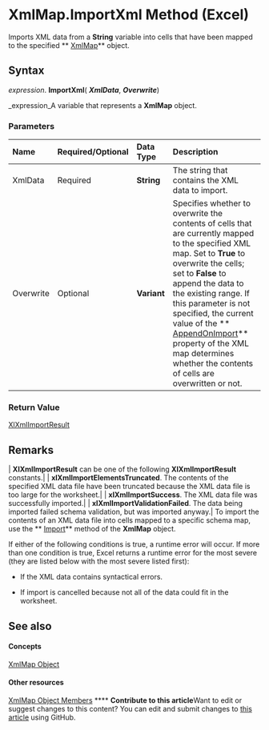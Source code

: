 
# XmlMap.ImportXml Method (Excel)

Imports XML data from a  **String** variable into cells that have been mapped to the specified ** [XmlMap](39b0823f-0068-d8df-e4e1-ca62b55d58f5.md)** object.


## Syntax

 _expression_. **ImportXml**( **_XmlData_**,  **_Overwrite_**)

 _expression_A variable that represents a  **XmlMap** object.


### Parameters



|**Name**|**Required/Optional**|**Data Type**|**Description**|
|:-----|:-----|:-----|:-----|
|XmlData|Required| **String**|The string that contains the XML data to import.|
|Overwrite|Optional| **Variant**|Specifies whether to overwrite the contents of cells that are currently mapped to the specified XML map. Set to  **True** to overwrite the cells; set to **False** to append the data to the existing range. If this parameter is not specified, the current value of the ** [AppendOnImport](b00eeaeb-1750-e5a9-85b5-7323ea766ead.md)** property of the XML map determines whether the contents of cells are overwritten or not.|

### Return Value

 [XlXmlImportResult](9a43512f-c2f3-f92b-f486-14e5c8bd114a.md)


## Remarks



| **XlXmlImportResult** can be one of the following **XlXmlImportResult** constants.|
| **xlXmlImportElementsTruncated**. The contents of the specified XML data file have been truncated because the XML data file is too large for the worksheet.|
| **xlXmlImportSuccess**. The XML data file was successfully imported.|
| **xlXmlImportValidationFailed**. The data being imported failed schema validation, but was imported anyway.|
To import the contents of an XML data file into cells mapped to a specific schema map, use the  ** [Import](60265bbd-4994-8fba-7072-ec5dada885d3.md)** method of the **XmlMap** object.

If either of the following conditions is true, a runtime error will occur. If more than one condition is true, Excel returns a runtime error for the most severe (they are listed below with the most severe listed first):


- If the XML data contains syntactical errors.
    
- If import is cancelled because not all of the data could fit in the worksheet.
    

## See also


#### Concepts


 [XmlMap Object](39b0823f-0068-d8df-e4e1-ca62b55d58f5.md)
#### Other resources


 [XmlMap Object Members](b6654149-ac1b-d570-0722-b49bf58f2a53.md)
****   **Contribute to this article**Want to edit or suggest changes to this content? You can edit and submit changes to  [this article](https://github.com/jhershey00/VBA_Excel_Test/OpenXMLCon/articles/07db07d3-cd0f-08fe-3463-04ca72d084d1.md) using GitHub.

